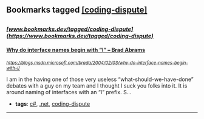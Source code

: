 ## Bookmarks tagged [[coding-dispute]](https://www.bookmarks.dev?q=[coding-dispute])

_<sup><sup>[www.bookmarks.dev/tagged/coding-dispute](https://www.bookmarks.dev/tagged/coding-dispute)</sup></sup>_
---
#### [Why do interface names begin with “I” – Brad Abrams ](https://blogs.msdn.microsoft.com/brada/2004/02/03/why-do-interface-names-begin-with-i/)
_<sup>https://blogs.msdn.microsoft.com/brada/2004/02/03/why-do-interface-names-begin-with-i/</sup>_

I am in the having one of those very useless “what-should-we-have-done” debates with a guy on my team and I thought I suck you folks into it.   It is around naming of interfaces with an “I” prefix.  S...
* **tags**: [c#](../tagged/c#.md), [.net](../tagged/.net.md), [coding-dispute](../tagged/coding-dispute.md)
---
